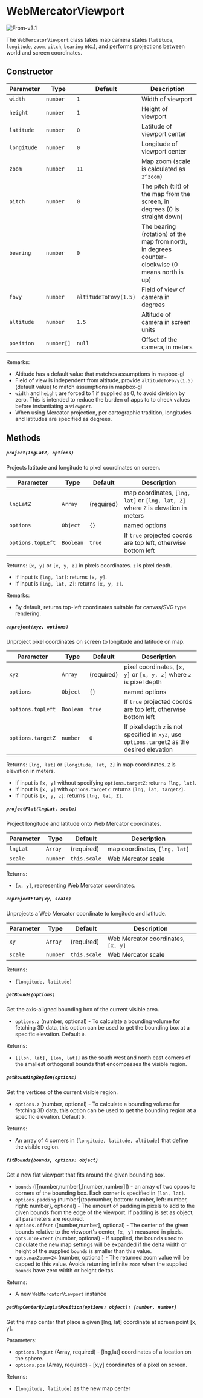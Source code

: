 # WebMercatorViewport

<p class="badges">
  <img src="https://img.shields.io/badge/From-v3.1-blue.svg?style=flat-square" alt="From-v3.1" />
</p>

The `WebMercatorViewport` class takes map camera states (`latitude`, `longitude`, `zoom`, `pitch`, `bearing` etc.),
and performs projections between world and screen coordinates.

## Constructor

| Parameter   | Type       | Default               | Description                                                                                      |
| ----------- | ---------- | --------------------- | ------------------------------------------------------------------------------------------------ |
| `width`     | `number`   | `1`                   | Width of viewport                                                                                |
| `height`    | `number`   | `1`                   | Height of viewport                                                                               |
| `latitude`  | `number`   | `0`                   | Latitude of viewport center                                                                      |
| `longitude` | `number`   | `0`                   | Longitude of viewport center                                                                     |
| `zoom`      | `number`   | `11`                  | Map zoom (scale is calculated as `2^zoom`)                                                       |
| `pitch`     | `number`   | `0`                   | The pitch (tilt) of the map from the screen, in degrees (0 is straight down)                     |
| `bearing`   | `number`   | `0`                   | The bearing (rotation) of the map from north, in degrees counter-clockwise (0 means north is up) |
| `fovy`      | `number`   | `altitudeToFovy(1.5)` | Field of view of camera in degrees                                                               |
| `altitude`  | `number`   | `1.5`                 | Altitude of camera in screen units                                                               |
| `position`  | `number[]` | `null`                | Offset of the camera, in meters                                                                  |

Remarks:

- Altitude has a default value that matches assumptions in mapbox-gl
- Field of view is independent from altitude, provide `altitudeToFovy(1.5)` (default value) to match assumptions in mapbox-gl
- `width` and `height` are forced to 1 if supplied as 0, to avoid
  division by zero. This is intended to reduce the burden of apps to
  to check values before instantiating a `Viewport`.
- When using Mercator projection, per cartographic tradition, longitudes and
  latitudes are specified as degrees.

## Methods

##### `project(lngLatZ, options)`

Projects latitude and longitude to pixel coordinates on screen.

| Parameter         | Type      | Default    | Description                                                                       |
| ----------------- | --------- | ---------- | --------------------------------------------------------------------------------- |
| `lngLatZ`         | `Array`   | (required) | map coordinates, `[lng, lat]` or `[lng, lat, Z]` where `Z` is elevation in meters |
| `options`         | `Object`  | `{}`       | named options                                                                     |
| `options.topLeft` | `Boolean` | `true`     | If `true` projected coords are top left, otherwise bottom left                    |

Returns: `[x, y]` or `[x, y, z]` in pixels coordinates. `z` is pixel depth.

- If input is `[lng, lat]`: returns `[x, y]`.
- If input is `[lng, lat, Z]`: returns `[x, y, z]`.

Remarks:

- By default, returns top-left coordinates suitable for canvas/SVG type
  rendering.

##### `unproject(xyz, options)`

Unproject pixel coordinates on screen to longitude and latitude on map.

| Parameter         | Type      | Default    | Description                                                                                  |
| ----------------- | --------- | ---------- | -------------------------------------------------------------------------------------------- |
| `xyz`             | `Array`   | (required) | pixel coordinates, `[x, y]` or `[x, y, z]` where `z` is pixel depth                          |
| `options`         | `Object`  | `{}`       | named options                                                                                |
| `options.topLeft` | `Boolean` | `true`     | If `true` projected coords are top left, otherwise bottom left                               |
| `options.targetZ` | `number`  | `0`        | If pixel depth `z` is not specified in `xyz`, use `options.targetZ` as the desired elevation |

Returns: `[lng, lat]` or `[longitude, lat, Z]` in map coordinates. `Z` is elevation in meters.

- If input is `[x, y]` without specifying `options.targetZ`: returns `[lng, lat]`.
- If input is `[x, y]` with `options.targetZ`: returns `[lng, lat, targetZ]`.
- If input is `[x, y, z]`: returns `[lng, lat, Z]`.

##### `projectFlat(lngLat, scale)`

Project longitude and latitude onto Web Mercator coordinates.

| Parameter | Type     | Default      | Description                   |
| --------- | -------- | ------------ | ----------------------------- |
| `lngLat`  | `Array`  | (required)   | map coordinates, `[lng, lat]` |
| `scale`   | `number` | `this.scale` | Web Mercator scale            |

Returns:

- `[x, y]`, representing Web Mercator coordinates.

##### `unprojectFlat(xy, scale)`

Unprojects a Web Mercator coordinate to longitude and latitude.

| Parameter | Type     | Default      | Description                        |
| --------- | -------- | ------------ | ---------------------------------- |
| `xy`      | `Array`  | (required)   | Web Mercator coordinates, `[x, y]` |
| `scale`   | `number` | `this.scale` | Web Mercator scale                 |

Returns:

- `[longitude, latitude]`

##### `getBounds(options)`

Get the axis-aligned bounding box of the current visible area.

- `options.z` (number, optional) - To calculate a bounding volume for fetching 3D data, this option can be used to get the bounding box at a specific elevation. Default `0`.

Returns:

- `[[lon, lat], [lon, lat]]` as the south west and north east corners of the smallest orthogonal bounds that encompasses the visible region.

##### `getBoundingRegion(options)`

Get the vertices of the current visible region.

- `options.z` (number, optional) - To calculate a bounding volume for fetching 3D data, this option can be used to get the bounding region at a specific elevation. Default `0`.

Returns:

- An array of 4 corners in `[longitude, latitude, altitude]` that define the visible region.

##### `fitBounds(bounds, options: object)`

Get a new flat viewport that fits around the given bounding box.

- `bounds` ([[number,number],[number,number]]) - an array of two opposite corners of
  the bounding box. Each corner is specified in `[lon, lat]`.
- `options.padding` (number|{top:number, bottom: number, left: number, right: number}, optional) - The amount of
  padding in pixels to add to the given bounds from the edge of the viewport. If padding is set as object, all parameters are
  required.
- `options.offset` ([number,number], optional) - The center of the given bounds relative to the viewport's center, `[x, y]` measured in pixels.
- `opts.minExtent` (number, optional) - If supplied, the bounds used to calculate the new map settings will be expanded if the delta width or height of the supplied `bounds` is smaller than this value.
- `opts.maxZoom`=`24` (number, optional) - The returned zoom value will be capped to this value. Avoids returning infinite `zoom` when the supplied `bounds` have zero width or height deltas.

Returns:

- A new `WebMercatorViewport` instance

##### `getMapCenterByLngLatPosition(options: object): [number, number]`

Get the map center that place a given [lng, lat] coordinate at screen point [x, y].

Parameters:

- `options.lngLat` (Array, required) - [lng,lat] coordinates of a location on the sphere.
- `options.pos` (Array, required) - [x,y] coordinates of a pixel on screen.

Returns:

- `[longitude, latitude]` as the new map center
